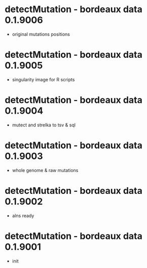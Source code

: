 # detectMutation - bordeaux data 0.1.9006
* original mutations positions

# detectMutation - bordeaux data 0.1.9005
* singularity image for R scripts

# detectMutation - bordeaux data 0.1.9004
* mutect and strelka to tsv & sql

# detectMutation - bordeaux data 0.1.9003
* whole genome & raw mutations

# detectMutation - bordeaux data 0.1.9002
* alns ready

# detectMutation - bordeaux data 0.1.9001
* init
